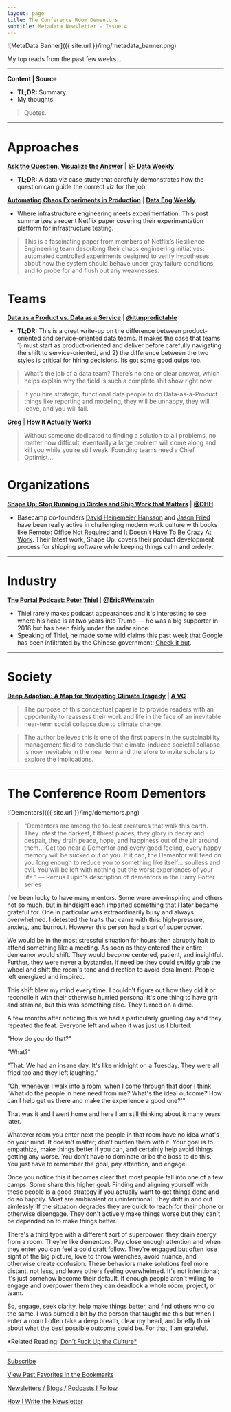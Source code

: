 ```yaml
---
layout: page
title: The Conference Room Dementors
subtitle: Metadata Newsletter - Issue 4
---
```


![MetaData Banner]({{ site.url }}/img/metadata_banner.png)


My top reads from the past few weeks...

---

**Content \| Source**

- **TL;DR:** Summary.
- My thoughts.

> Quotes.

---

# Approaches

[**Ask the Question, Visualize the Answer**](https://flowingdata.com/2018/10/17/ask-the-question-visualize-the-answer) \| [**SF Data Weekly**](http://weekly.sfdata.io/)

- **TL;DR:** A data viz case study that carefully demonstrates how the question can guide the correct viz for the job.

[**Automating Chaos Experiments in Production**](https://blog.acolyer.org/2019/07/05/automating-chaos-experiments-in-production/) \| [**Data Eng Weekly**](https://dataengweekly.com/)

- Where infrastructure engineering meets experimentation. This post summarizes a recent Netflix paper covering their experimentation platform for infrastructure testing.

> This is a fascinating paper from members of Netflix’s Resilience Engineering team describing their chaos engineering initiatives: automated controlled experiments designed to verify hypotheses about how the system should behave under gray failure conditions, and to probe for and flush out any weaknesses.

# Teams

[**Data as a Product vs. Data as a Service**](https://medium.com/@itunpredictable/data-as-a-product-vs-data-as-a-service-d9f7e622dc55) \| [**@itunpredictable**](https://twitter.com/itunpredictable)

- **TL;DR:** This is a great write-up on the difference between product-oriented and service-oriented data teams. It makes the case that teams 1) must start as product-oriented and deliver before carefully navigating the shift to service-oriented, and 2) the difference between the two styles is critical for hiring decisions. Its got some good quips too.

> What’s the job of a data team? There’s no one or clear answer, which helps explain why the field is such a complete shit show right now.

> If you hire strategic, functional data people to do Data-as-a-Product things like reporting and modeling, they will be unhappy, they will leave, and you will fail.

[**Greg**](http://blog.samaltman.com/greg) \| [**How It Actually Works**](https://www.howitactuallyworks.com/)

> Without someone dedicated to finding a solution to all problems, no matter how difficult, eventually a large problem will come along and kill you while you’re still weak.  Founding teams need a Chief Optimist...

# Organizations

[**Shape Up: Stop Running in Circles and Ship Work that Matters**](https://basecamp.com/shapeup) \| [**@DHH**](https://twitter.com/dhh)

- Basecamp co-founders [David Heinemeier Hansson](https://twitter.com/dhh) and [Jason Fried](https://twitter.com/jasonfried) have been really active in challenging modern work culture with books like [Remote: Office Not Required](https://www.amazon.com/gp/product/0804137501/ref=dbs_a_def_rwt_bibl_vppi_i2) and [It Doesn't Have To Be Crazy At Work](https://www.amazon.com/gp/product/0062874780/ref=dbs_a_def_rwt_bibl_vppi_i1). Their latest work, Shape Up, covers their product development process for shipping software while keeping things calm and orderly.

---

# Industry

[**The Portal Podcast: Peter Thiel**](https://podcasts.apple.com/us/podcast/peter-thiel/id1469999563?i=1000444670908) \| [**@EricRWeinstein**](https://twitter.com/EricRWeinstein)

- Thiel rarely makes podcast appearances and it's interesting to see where his head is at two years into Trump--- he was a big supporter in 2016 but has been fairly under the radar since.
- Speaking of Thiel, he made some wild claims this past week that Google has been infiltrated by the Chinese government: [Check it out](https://www.axios.com/peter-thiel-says-fbi-cia-should-probe-google-9846a042-e689-49bc-bdc7-595988ce5d8c.html).

---

# Society

[**Deep Adaption: A Map for Navigating Climate Tragedy**](http://www.lifeworth.com/deepadaptation.pdf) \| [**A VC**](https://avc.com/subscribe/)

> The purpose of this conceptual paper is to provide readers with an opportunity to reassess their work and life in the face of an inevitable near-term social collapse due to climate change.

> The author believes this is one of the first papers in the sustainability management field to conclude that climate-induced societal collapse is now inevitable in the near term and therefore to invite scholars to explore the implications.

---

# The Conference Room Dementors

![Dementors]({{ site.url }}/img/dementors.png)

> "Dementors are among the foulest creatures that walk this earth. They infest the darkest, filthiest places, they glory in decay and despair, they drain peace, hope, and happiness out of the air around them... Get too near a Dementor and every good feeling, every happy memory will be sucked out of you. If it can, the Dementor will feed on you long enough to reduce you to something like itself... soulless and evil. You will be left with nothing but the worst experiences of your life." — Remus Lupin's description of dementors in the Harry Potter series

I've been lucky to have many mentors. Some were awe-inspiring and others not so much, but in hindsight each imparted something that I later became grateful for. One in particular was extraordinarily busy and always overwhelmed. I detested the traits that came with this: high-pressure, anxiety, and burnout. However this person had a sort of superpower.

We would be in the most stressful situation for hours then abruptly halt to attend something like a meeting. As soon as they entered their entire demeanor would shift. They would become centered, patient, and insightful. Further, they were never a bystander. If need be they could swiftly grab the wheel and shift the room's tone and direction to avoid derailment. People left energized and inspired.

This shift blew my mind every time. I couldn't figure out how they did it or reconcile it with their otherwise hurried persona. It's one thing to have grit and stamina, but this was something else. They turned on a dime.

A few months after noticing this we had a particularly grueling day and they repeated the feat. Everyone left and when it was just us I blurted:

"How do you do that?"

"What?"

"That. We had an insane day. It's like midnight on a Tuesday. They were all fried too and they left laughing."

"Oh, whenever I walk into a room, when I come through that door I think 'What do the people in here need from me? What's the ideal outcome? How can I help get us there and make the experience a good one?'"

That was it and I went home and here I am still thinking about it many years later.

Whatever room you enter next the people in that room have no idea what's on your mind. It doesn't matter; don't burden them with it. Your goal is to empathize, make things better if you can, and certainly help avoid things getting any worse. You don't have to dominate or be the boss to do this. You just have to remember the goal, pay attention, and engage.

Once you notice this it becomes clear that most people fall into one of a few camps. Some share this higher goal. Finding and aligning yourself with these people is a good strategy if you actually want to get things done and do so happily. Most are ambivalent or unintentional. They drift in and out aimlessly. If the situation degrades they are quick to reach for their phone or otherwise disengage. They don't actively make things worse but they can't be depended on to make things better.

There's a third type with a different sort of superpower: they drain energy from a room. They're like dementors. Pay close enough attention and when they enter you can feel a cold draft follow. They're engaged but often lose sight of the big picture, love to throw wrenches, avoid nuance, and otherwise create confusion. These behaviors make solutions feel more distant, not less, and leave others feeling overwhelmed. It's not intentional; it's just somehow become their default. If enough people aren't willing to engage and overpower them they can deadlock a whole room, project, or team.

So, engage, seek clarity, help make things better, and find others who do the same. I was burned a bit by the person that taught me this but when I enter a room I often take a deep breath, clear my head, and briefly think about what the best possible outcome could be. For that, I am grateful.

*Related Reading: [Don’t Fuck Up the Culture*](https://medium.com/@bchesky/dont-fuck-up-the-culture-597cde9ee9d4)

---

[Subscribe](https://metadata.substack.com/)

[View Past Favorites in the Bookmarks](https://pdtenpas.github.io/)

[Newsletters / Blogs / Podcasts I Follow](https://pdtenpas.github.io/pages/newsletter/sources/)

[How I Write the Newsletter](https://pdtenpas.github.io/pages/newsletter/read_newsletters/)
